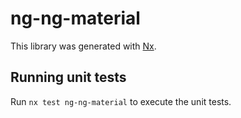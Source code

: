 # ng-ng-material

This library was generated with [Nx](https://nx.dev).

## Running unit tests

Run `nx test ng-ng-material` to execute the unit tests.
